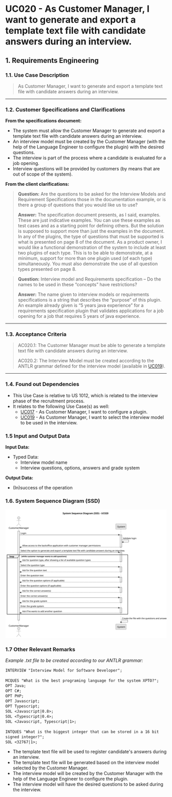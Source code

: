 # UC020 - As Customer Manager, I want to generate and export a template text file with candidate answers during an interview.

## 1. Requirements Engineering

### 1.1. Use Case Description

> As Customer Manager, I want to generate and export a template text file with candidate answers during an interview.

---

### 1.2. Customer Specifications and Clarifications

**From the specifications document:**

- The system must allow the Customer Manager to generate and export a template text file with candidate answers during an interview.
- An interview model must be created by the Customer Manager (with the help of the Language Engineer to configure the plugin) with the desired questions.
- The interview is part of the process where a candidate is evaluated for a job opening.
- Interview questions will be provided by customers (by means that are out of scope of the system).

**From the client clarifications:**

> **Question:** Are the questions to be asked for the Interview Models and Requirement Specifications those in the documentation example, or is there a group of questions that you would like us to use?
>
> **Answer:** The specification document presents, as I said, examples. These are just indicative examples.
> You can use these examples as test cases and as a starting point for defining others. But the solution is supposed to support more than just the examples in the document.
> In any of the plugins, the type of questions that must be supported is what is presented on page 8 of the document.
> As a product owner, I would like a functional demonstration of the system to include at least two plugins of each type.
> This is to be able to demonstrate, at a minimum, support for more than one plugin used (of each type) simultaneously.
> You must also demonstrate the use of all question types presented on page 8.

> **Question:** Interview model and Requirements specification – Do the names to be used in these “concepts” have restrictions?
> 
> **Answer:** The name given to interview models or requirements specifications is a string that describes the “purpose” of this plugin.
> An example already given is “5 years java experience” for a requirements specification plugin that validates applications for a job opening for a job that requires 5 years of java experience.
---

### 1.3. Acceptance Criteria

> AC020.1: The Customer Manager must be able to generate a template text file with candidate answers during an interview.
>
> AC020.2: The Interview Model must be created according to the ANTLR grammar defined for the interview model (available in [UC019](../../UC019/README.md)).

---

### 1.4. Found out Dependencies

* This Use Case is relative to US 1012, which is related to the interview phase of the recruitment process.
* It relates to the following Use Case(s) as well:
  - [UC017](../../UC017/README.md) - As Customer Manager, I want to configure a plugin.
  - [UC019](../../UC019/README.md) - As Customer Manager, I want to select the interview model to be used in the interview.

### 1.5 Input and Output Data

**Input Data:**
- Typed Data:
  - Interview model name
  - Interview questions, options, answers and grade system

**Output Data:**
- (In)success of the operation

### 1.6. System Sequence Diagram (SSD)

![System Sequence Diagram](svg/uc020-system-sequence-diagram.svg)

### 1.7 Other Relevant Remarks

_Example .txt file to be created according to our ANTLR grammar:_

```text
INTERVIEW "Interview Model for Software Developer";

MCQUES "What is the best programing language for the system XPTO?";
OPT Java;
OPT C#;
OPT PHP;
OPT Javascript;
OPT Typescript;
SOL <Javascript|0.8>;
SOL <Typescript|0.4>;
SOL <Javascript, Typescript|1>;

INTQUES "What is the biggest integer that can be stored in a 16 bit signed integer?";
SOL <32767|1>;
```

- The template text file will be used to register candidate's answers during an interview.
- The template text file will be generated based on the interview model selected by the Customer Manager.
- The interview model will be created by the Customer Manager with the help of the Language Engineer to configure the plugin.
- The interview model will have the desired questions to be asked during the interview.